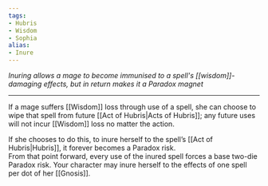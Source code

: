 ```yaml
---
tags:
- Hubris
- Wisdom
- Sophia
alias:
- Inure
---
```


_Inuring allows a mage to become immunised to a spell's [[wisdom]]-damaging effects, but in return makes it a Paradox magnet_

---

If a mage suffers [[Wisdom]] loss through use of a spell, she can choose to wipe that spell from future [[Act of Hubris|Acts of Hubris]]; any future uses will not incur [[Wisdom]] loss no matter the action. 

If she chooses to do this, to inure herself to the spell’s [[Act of Hubris|Hubris]], it forever becomes a Paradox risk. \
From that point forward, every use of the inured spell forces a base two-die Paradox risk. Your character may inure herself to the effects of one spell per dot of her [[Gnosis]].